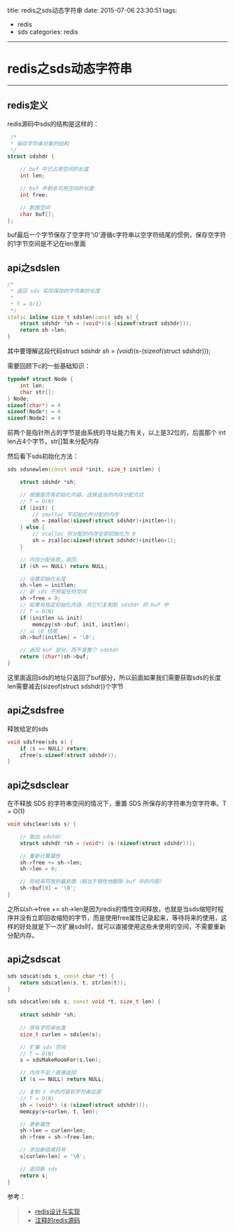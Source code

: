 title: redis之sds动态字符串
date: 2015-07-06 23:30:51
tags:
- redis
- sds
categories: redis

---

# redis之sds动态字符串

------
## redis定义
redis源码中sds的结构是这样的：
```cpp
 /*
 * 保存字符串对象的结构
 */
struct sdshdr {

    // buf 中已占用空间的长度
    int len;

    // buf 中剩余可用空间的长度
    int free;

    // 数据空间
    char buf[];
};
```
buf最后一个字节保存了空字符'\0'遵循c字符串以空字符结尾的惯例，保存空字符的1字节空间是不记在len里面<!-- more -->

## api之sdslen
```cpp
/*
 * 返回 sds 实际保存的字符串的长度
 *
 * T = O(1)
 */
static inline size_t sdslen(const sds s) {
    struct sdshdr *sh = (void*)(s-(sizeof(struct sdshdr)));
    return sh->len;
}
```
其中要理解这段代码struct sdshdr *sh = (void*)(s-(sizeof(struct sdshdr)));

需要回顾下c的一些基础知识：
```cpp
typedef struct Node {
    int len;
    char str[];
} Node;
sizeof(char*) = 4
sizeof(Node*) = 4
sizeof(Node2) = 4
```
前两个是指针所占的字节是由系统的寻址能力有关，以上是32位的，后面那个
int len占4个字节，str[]暂未分配内存

然后看下sds初始化方法：
```cpp
sds sdsnewlen(const void *init, size_t initlen) {

    struct sdshdr *sh;

    // 根据是否有初始化内容，选择适当的内存分配方式
    // T = O(N)
    if (init) {
        // zmalloc 不初始化所分配的内存
        sh = zmalloc(sizeof(struct sdshdr)+initlen+1);
    } else {
        // zcalloc 将分配的内存全部初始化为 0
        sh = zcalloc(sizeof(struct sdshdr)+initlen+1);
    }

    // 内存分配失败，返回
    if (sh == NULL) return NULL;

    // 设置初始化长度
    sh->len = initlen;
    // 新 sds 不预留任何空间
    sh->free = 0;
    // 如果有指定初始化内容，将它们复制到 sdshdr 的 buf 中
    // T = O(N)
    if (initlen && init)
        memcpy(sh->buf, init, initlen);
    // 以 \0 结尾
    sh->buf[initlen] = '\0';

    // 返回 buf 部分，而不是整个 sdshdr
    return (char*)sh->buf;
}
```

这里面返回sds的地址只返回了buf部分，所以前面如果我们需要获取sds的长度len需要减去(sizeof(struct sdshdr))个字节

## api之sdsfree
释放给定的sds
```cpp
void sdsfree(sds s) {
    if (s == NULL) return;
    zfree(s-sizeof(struct sdshdr));
}
```

## api之sdsclear
在不释放 SDS 的字符串空间的情况下，重置 SDS 所保存的字符串为空字符串。T = O(1)

```cpp
void sdsclear(sds s) {

    // 取出 sdshdr
    struct sdshdr *sh = (void*) (s-(sizeof(struct sdshdr)));

    // 重新计算属性
    sh->free += sh->len;
    sh->len = 0;

    // 将结束符放到最前面（相当于惰性地删除 buf 中的内容）
    sh->buf[0] = '\0';
}
```
之所以sh->free += sh->len是因为redis的惰性空间释放，也就是当sds缩短时程序并没有立即回收缩短的字节，而是使用free属性记录起来，等待将来的使用，这样的好处就是下一次扩展sds时，就可以直接使用这些未使用的空间，不需要重新分配内存。

## api之sdscat

```cpp
sds sdscat(sds s, const char *t) {
    return sdscatlen(s, t, strlen(t));
}

sds sdscatlen(sds s, const void *t, size_t len) {
    
    struct sdshdr *sh;
    
    // 原有字符串长度
    size_t curlen = sdslen(s);

    // 扩展 sds 空间
    // T = O(N)
    s = sdsMakeRoomFor(s,len);

    // 内存不足？直接返回
    if (s == NULL) return NULL;

    // 复制 t 中的内容到字符串后部
    // T = O(N)
    sh = (void*) (s-(sizeof(struct sdshdr)));
    memcpy(s+curlen, t, len);

    // 更新属性
    sh->len = curlen+len;
    sh->free = sh->free-len;

    // 添加新结尾符号
    s[curlen+len] = '\0';

    // 返回新 sds
    return s;
}
```

参考：
> * [redis设计与实现][1]
> * [注释的redis源码][2]



  [1]: http://redisbook.com/
  [2]: https://github.com/huangz1990/redis-3.0-annotated